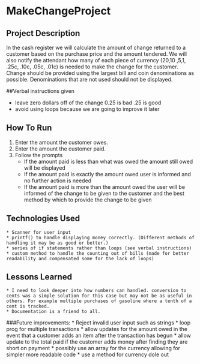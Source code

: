 # MakeChangeProject

## Project Description

In the cash register we will calculate the amount of change returned to a customer based on the purchase price and the amount tendered. We will also notify the attendant how many of each piece of currency ($20 ,$10 ,$5 ,$1, .25c, .10c, .05c, .01c) is needed to make the change for the customer. Change should be provided using the largest bill and coin denominations as possible. Denominations that are not used should not be displayed.

##Verbal instructions given
* leave zero dollars off of the change 0.25 is bad .25 is good
* avoid using loops because we are going to improve it later

## How To Run
1. Enter the amount the customer owes.
2. Enter the amount the customer paid.
3. Follow the prompts
	* If the amount paid is less than what was owed the amount still owed will be displayed
	* If the amount paid is exactly the amount owed user is informed and no further action is needed
	* If the amount paid is more than the amount owed the user will be informed of the change to be given to the customer and the best method by which to provide the change to be given

## Technologies Used
	* Scanner for user input
	* printf() to handle displaying money correctly. (Different methods of handling it may be as good or better.)
	* series of if statements rather than loops (see verbal instructions)
	* custom method to handle the counting out of bills (made for better readability and compensated some for the lack of loops)

## Lessons Learned
	* I need to look deeper into how numbers can handled. conversion to cents was a simple solution for this case but may not be as useful in others. For example multiple purchases of gasoline where a tenth of a cent is tracked.
	* Documentation is a friend to all.
	
###Future improvements:
	* Reject invalid user input such as strings
	* loop prog for multiple transactions
	* allow updates for the amount owed in the event that a customer adds an item after the transaction has begun
	* allow update to the total paid if the customer adds money after finding they are short on payment
	* possibly use an array for the currency allowing for simpler more readable code
	* use a method for currency dole out




